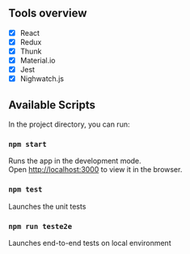 ## Tools overview

- [x] React
- [x] Redux
- [x] Thunk
- [x] Material.io
- [x] Jest
- [x] Nighwatch.js

## Available Scripts

In the project directory, you can run:

### `npm start`

Runs the app in the development mode.<br>
Open [http://localhost:3000](http://localhost:3000) to view it in the browser.

### `npm test`

Launches the unit tests

### `npm run teste2e`

Launches end-to-end tests on local environment
